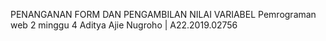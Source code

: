 PENANGANAN FORM DAN PENGAMBILAN NILAI VARIABEL 
Pemrograman web 2 minggu 4 Aditya Ajie Nugroho | A22.2019.02756
